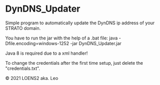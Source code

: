 # DynDNS_Updater

Simple program to automatically update the DynDNS ip address of your STRATO domain.

You have to run the jar with the help of a .bat file:
    java -Dfile.encoding=windows-1252 -jar DynDNS_Updater.jar
    
Java 8 is required due to a xml handler!

To change the credentials after the first time setup, just delete the "credentials.txt".

© 2021 LOENS2 aka. Leo

